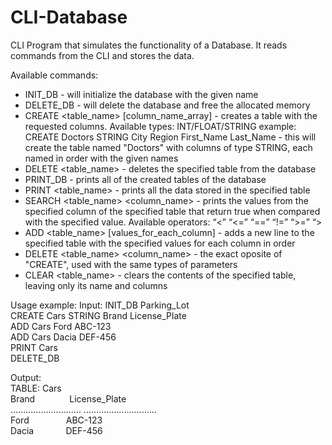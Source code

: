 # CLI-Database
CLI Program that simulates the functionality of a Database. It reads commands
from the CLI and stores the data.

Available commands:
- INIT_DB <name> - will initialize the database with the given name
- DELETE_DB - will delete the database and free the allocated memory
- CREATE <table_name> <datatype> [column_name_array] - creates a table
  with the requested columns. Available types: INT/FLOAT/STRING
  example: CREATE Doctors STRING City Region First_Name Last_Name - this will
  create the table named "Doctors" with columns of type STRING, each named in
  order with the given names
- DELETE <table_name> - deletes the specified table from the database
- PRINT_DB - prints all of the created tables of the database
- PRINT <table_name> - prints all the data stored in the specified table
- SEARCH <table_name> <column_name> <comparison> <value> - prints the values
  from the specified column of the specified table that return true when
  compared with the specified value. Available operators: “<” “<=” “==” “!=” “>=” “>
- ADD <table_name> [values_for_each_column] - adds a new line to the specified
  table with the specified values for each column in order
- DELETE <table_name> <column_name> <comparison> <value> - the exact oposite of
  "CREATE", used with the same types of parameters
- CLEAR <table_name> - clears the contents of the specified table, leaving only
  its name and columns

Usage example:
Input:
INIT_DB Parking_Lot<br />
CREATE Cars STRING Brand License_Plate<br />
ADD Cars Ford ABC-123<br />
ADD Cars Dacia DEF-456<br />
PRINT Cars<br />
DELETE_DB<br />

Output: <br />
TABLE: Cars <br />
Brand&nbsp;&nbsp;&nbsp;&nbsp;&nbsp;&nbsp;&nbsp;&nbsp;&nbsp;&nbsp;&nbsp;&nbsp;&nbsp;&nbsp;License_Plate <br />
............................ .............................<br />
Ford&nbsp;&nbsp;&nbsp;&nbsp;&nbsp;&nbsp;&nbsp;&nbsp;&nbsp;&nbsp;&nbsp;&nbsp;&nbsp;&nbsp;&nbsp;ABC-123<br />
Dacia&nbsp;&nbsp;&nbsp;&nbsp;&nbsp;&nbsp;&nbsp;&nbsp;&nbsp;&nbsp;&nbsp;&nbsp;&nbsp;DEF-456<br />

